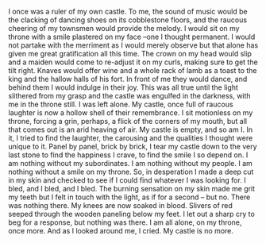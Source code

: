 I once was a ruler of my own castle. To me, the sound of music would be the clacking of dancing shoes on its cobblestone floors, and the raucous cheering of my townsmen would provide the melody. I would sit on my throne with a smile plastered on my face –one I thought permanent. I would not partake with the merriment as I would merely observe but that alone has given me great gratification all this time. The crown on my head would slip and a maiden would come to re-adjust it on my curls, making sure to get the tilt right. Knaves would offer wine and a whole rack of lamb as a toast to the king and the hallow halls of his fort. In front of me they would dance, and behind them I would indulge in their joy. This was all true until the light slithered from my grasp and the castle was engulfed in the darkness, with me in the throne still.
  I was left alone.
  My castle, once full of raucous laughter is now a hollow shell of their remembrance. I sit motionless on my throne, forcing a grin, perhaps, a flick of the corners of my mouth, but all that comes out is an arid heaving of air. My castle is empty, and so am I. In it, I tried to find the laughter, the carousing and the qualities I thought were unique to it. Panel by panel, brick by brick, I tear my castle down to the very last stone to find the happiness I crave, to find the smile I so depend on. I am nothing without my subordinates. I am nothing without my people. I am nothing without a smile on my throne. So, in desperation I made a deep cut in my skin and checked to see if I could find whatever I was looking for. I bled, and I bled, and I bled. 
  The burning sensation on my skin made me grit my teeth but I felt in touch with the light, as if for a second – but no. There was nothing there. My knees are now soaked in blood. Slivers of red seeped through the wooden paneling below my feet. I let out a sharp cry to beg for a response, but nothing was there. I am all alone, on my throne, once more. And as I looked around me, I cried.
  My castle is no more.